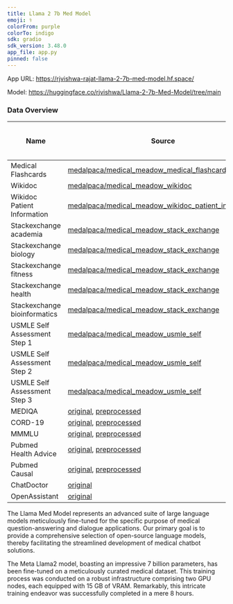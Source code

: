 ```yaml
---
title: Llama 2 7b Med Model
emoji: ⚕️
colorFrom: purple
colorTo: indigo
sdk: gradio
sdk_version: 3.48.0
app_file: app.py
pinned: false
---
```


App URL: https://rjvishwa-rajat-llama-2-7b-med-model.hf.space/

Model: https://huggingface.co/rjvishwa/Llama-2-7b-Med-Model/tree/main

### Data Overview

| Name                 |  Source                                                                 |  n       |  n included in training |
|----------------------|-------------------------------------------------------------------------|----------|-------------------------|
| Medical Flashcards   |  [medalpaca/medical_meadow_medical_flashcards](https://huggingface.co/datasets/medalpaca/medical_meadow_medical_flashcards)  |  33955  |  33955                 |
| Wikidoc              |  [medalpaca/medical_meadow_wikidoc](https://huggingface.co/datasets/medalpaca/medical_meadow_wikidoc)    |  67704  |  10000                 |
| Wikidoc Patient Information | [medalpaca/medical_meadow_wikidoc_patient_information](https://huggingface.co/datasets/medalpaca/medical_meadow_wikidoc_patient_information)    |  5942 |  5942 |
| Stackexchange academia |  [medalpaca/medical_meadow_stack_exchange](https://huggingface.co/medalpaca/datasets/medalpaca/medical_meadow_stackexchange)    |  40865  |  40865                 |
| Stackexchange biology |  [medalpaca/medical_meadow_stack_exchange](https://huggingface.co/medalpaca/datasets/medalpaca/medical_meadow_stackexchange)    |  27887  |  27887                 |
| Stackexchange fitness |  [medalpaca/medical_meadow_stack_exchange](https://huggingface.co/medalpaca/datasets/medalpaca/medical_meadow_stackexchange)    |  9833  | 9833                 |
| Stackexchange health |  [medalpaca/medical_meadow_stack_exchange](https://huggingface.co/medalpaca/datasets/medalpaca/medical_meadow_stackexchange)    |  7721  |  7721                 |
| Stackexchange bioinformatics |  [medalpaca/medical_meadow_stack_exchange](https://huggingface.co/datasets/medalpaca/medical_meadow_stackexchange)    |  5407  |  5407                |
| USMLE Self Assessment Step 1 |  [medalpaca/medical_meadow_usmle_self](https://huggingface.co/datasets/medalpaca/medical_meadow_usmle_self_assessment)    |  119  |  92 (test only)              |
| USMLE Self Assessment Step 2 |  [medalpaca/medical_meadow_usmle_self](https://huggingface.co/datasets/medalpaca/medical_meadow_usmle_self_assessment)    |  120  |  110  (test only)              |
| USMLE Self Assessment Step 3 |  [medalpaca/medical_meadow_usmle_self](https://huggingface.co/datasets/medalpaca/medical_meadow_usmle_self_assessment)    |  135  |  122  (test only)             |
| MEDIQA               | [original](https://osf.io/fyg46/?view_only=), [preprocessed](https://huggingface.co/datasets/medalpaca/medical_meadow_mediqa) |  2208    |  2208 |
| CORD-19              | [original](https://www.kaggle.com/datasets/allen-institute-for-ai/CORD-19-research-challenge ), [preprocessed](https://huggingface.co/datasets/medalpaca/medical_meadow_cord19) |  1056660    |  50000 |
| MMMLU               | [original](https://github.com/hendrycks/test), [preprocessed](https://huggingface.co/datasets/medalpaca/medical_meadow_mmmlu) |  3787    |  3787 |
| Pubmed Health Advice | [original](https://aclanthology.org/D19-1473/), [preprocessed](vhuggingface.co/datasets/medalpaca/health_advice) |  10178    |  10178 |
| Pubmed Causal               | [original](https://aclanthology.org/2020.coling-main.427/    ), [preprocessed](https://huggingface.co/datasets/medalpaca/medical_meadow_pubmed_causal) |  2446    |  2446 |
| ChatDoctor               | [original](https://github.com/Kent0n-Li/ChatDoctor  ) |  215000    |  10000 |
| OpenAssistant | [original](https://huggingface.co/OpenAssistant) |  9209   | 9209     |

The Llama Med Model represents an advanced suite of large language models meticulously fine-tuned for the specific purpose of medical question-answering and dialogue applications. Our primary goal is to provide a comprehensive selection of open-source language models, thereby facilitating the streamlined development of medical chatbot solutions.

The Meta Llama2 model, boasting an impressive 7 billion parameters, has been fine-tuned on a meticulously curated medical dataset. This training process was conducted on a robust infrastructure comprising two GPU nodes, each equipped with 15 GB of VRAM. Remarkably, this intricate training endeavor was successfully completed in a mere 8 hours.
